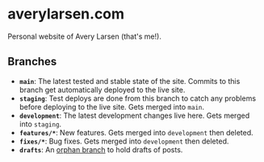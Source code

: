 # averylarsen.com

Personal website of Avery Larsen (that's me!).

## Branches

- **`main`**: The latest tested and stable state of the site. Commits to this branch get automatically deployed to the live site.
- **`staging`**: Test deploys are done from this branch to catch any problems before deploying to the live site. Gets merged into `main`.
- **`development`**: The latest development changes live here. Gets merged into `staging`.
- **`features/*`**: New features. Gets merged into `development` then deleted.
- **`fixes/*`**: Bug fixes. Gets merged into `development` then deleted.
- **`drafts`**: An [orphan branch] to hold drafts of posts.

[orphan branch]: https://git-scm.com/docs/git-checkout#Documentation/git-checkout.txt---orphanltnew-branchgt
